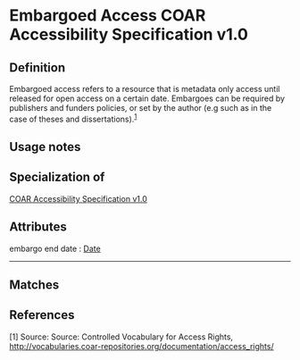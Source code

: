 # Embargoed Access COAR Accessibility Specification v1.0

## Definition
Embargoed access refers to a resource that is metadata only access until released for open access on a certain date. Embargoes can be required by publishers and funders policies, or set by the author (e.g such as in the case of theses and dissertations).<sup>[1](#fn1)</sup>

## Usage notes

## Specialization of 
[COAR Accessibility Specification v1.0](../entities/COAR_Accessibility_Specification_v_1_0.md)

## Attributes

embargo end date : [Date](https://github.com/EuroCRIS/CERIF-Core/blob/main/datatypes/Date.md)

---

## Matches


## References
<a name="fn1">\[1\]</a> Source: Source: Controlled Vocabulary for Access Rights, http://vocabularies.coar-repositories.org/documentation/access_rights/
